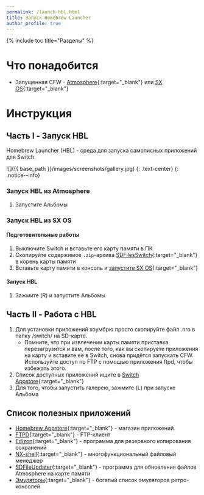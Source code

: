 ```yaml
---
permalink: /launch-hbl.html
title: Запуск Homebrew Launcher
author_profile: true
---
```

{% include toc title="Разделы" %}

# Что понадобится

* Запущенная CFW - [Atmosphere](atmos){:target="_blank"} или [SX OS](sxos){:target="_blank"}

# Инструкция

## Часть I - Запуск HBL

Homebrew Launcher (HBL) - среда для запуска самописных приложений для Switch. 

![]({{ base_path }}/images/screenshots/gallery.jpg) 
{: .text-center}
{: .notice--info}

### Запуск HBL из Atmosphere 

1. Запустите Альбомы

### Запуск HBL из SX OS

#### Подготовительные работы

1. Выключите Switch и вставьте его карту памяти в ПК 
1. Скопируйте содержимое `.zip`-архива [SDFilesSwitch](https://github.com/tumGER/SDFilesSwitch/releases/latest){:target="_blank"} в корень карты памяти
1. Вставьте карту памяти в консоль и [запустите SX OS](sxos){:target="_blank"}

#### Запуск HBL

1. Зажмите (R) и запустите Альбомы

## Часть II - Работа с HBL

1. Для установки приложений хоумбрю просто скопируйте файл .nro в папку /switch/ на SD-карте.
	* Помните, что при извлечении карты памяти приставка перезагрузится и вам, после того, как вы скопируете приложения на карту и вставите её в Switch, снова придётся запускать CFW. Используйте доступ по FTP с помощью приложения ftpd, чтобы избежать этого.
1. Список доступных приложений ищите в [Switch Appstore](https://www.switchbru.com/appstore/#/){:target="_blank"}
1. Для того, чтобы запустить галерею, зажмите (L) при запуске Альбома

## Список полезных приложений 

* [Homebrew Appstore](https://www.switchbru.com/appstore/#/app/appstore){:target="_blank"} - магазин приложений
* [FTPD](https://www.switchbru.com/appstore/#/app/ftpd){:target="_blank"} - FTP-клиент
* [Edizon](https://www.switchbru.com/appstore/#/app/Edizon){:target="_blank"} - программа для резервного копирования сохранений
* [NX-shell](https://www.switchbru.com/appstore/#/app/NX-shell){:target="_blank"} - многофункциональный файловый менеджер 
* [SDFileUpdater](https://www.switchbru.com/appstore/#/app/SDFileUpdater){:target="_blank"} - программа для обновления файлов Atmosphere на карте памяти
* [Эмуляторы](https://www.switchbru.com/appstore/#/category/emulators){:target="_blank"} - богатый список эмуляторов ретро-консолей